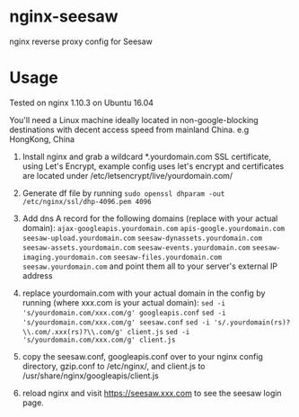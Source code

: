 # nginx-seesaw
nginx reverse proxy config for Seesaw

# Usage
Tested on nginx 1.10.3 on Ubuntu 16.04

You'll need a Linux machine ideally located in non-google-blocking destinations with decent access speed from mainland China. e.g HongKong, China

1. Install nginx and grab a wildcard *.yourdomain.com SSL certificate, using Let's Encrypt, example config uses let's encrypt and certificates are located under /etc/letsencrypt/live/yourdomain.com/
2. Generate df file by running 
`sudo openssl dhparam -out /etc/nginx/ssl/dhp-4096.pem 4096`
3. Add dns A record for the following domains (replace with your actual domain):
`ajax-googleapis.yourdomain.com`
`apis-google.yourdomain.com`
`seesaw-upload.yourdomain.com`
`seesaw-dynassets.yourdomain.com`
`seesaw-assets.yourdomain.com`
`seesaw-events.yourdomain.com`
`seesaw-imaging.yourdomain.com`
`seesaw-files.yourdomain.com`
`seesaw.yourdomain.com`
and point them all to your server's external IP address
4. replace yourdomain.com with your actual domain in the config by running (where xxx.com is your actual domain):
`sed -i 's/yourdomain.com/xxx.com/g' googleapis.conf`
`sed -i 's/yourdomain.com/xxx.com/g' seesaw.conf`
`sed -i 's/.yourdomain(rs)?\\.com/.xxx(rs)?\\.com/g' client.js`
`sed -i 's/yourdomain.com/xxx.com/g' client.js`

5. copy the seesaw.conf, googleapis.conf over to your nginx config directory, gzip.conf to /etc/nginx/, and client.js to /usr/share/nginx/googleapis/client.js
6. reload nginx and visit https://seesaw.xxx.com to see the seesaw login page.
